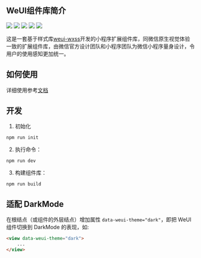 ## WeUI组件库简介

[![](https://img.shields.io/npm/v/weui-miniprogram.svg?style=flat-square)](https://www.npmjs.com/package/weui-miniprogram)
[![](https://img.shields.io/npm/dw/weui-miniprogram?style=flat-square)](https://www.npmjs.com/package/weui-miniprogram)
[![](https://img.shields.io/travis/wechat-miniprogram/weui-miniprogram.svg?style=flat-square)](https://github.com/wechat-miniprogram/weui-miniprogram)
[![](https://img.shields.io/github/license/wechat-miniprogram/weui-miniprogram.svg?style=flat-square)](https://github.com/wechat-miniprogram/weui-miniprogram)
[![](https://img.shields.io/codecov/c/github/wechat-miniprogram/weui-miniprogram.svg?style=flat-square)](https://github.com/wechat-miniprogram/weui-miniprogram)

这是一套基于样式库[weui-wxss](https://github.com/Tencent/weui-wxss/)开发的小程序扩展组件库，同微信原生视觉体验一致的扩展组件库，由微信官方设计团队和小程序团队为微信小程序量身设计，令用户的使用感知更加统一。

## 如何使用
详细使用参考[文档](https://developers.weixin.qq.com/miniprogram/dev/extended/weui)

## 开发
1. 初始化
```
npm run init
```

2. 执行命令：

```
npm run dev
```

3. 构建组件库：

```
npm run build
```

## 适配 DarkMode

在根结点（或组件的外层结点）增加属性 `data-weui-theme="dark"`，即把 WeUI 组件切换到 DarkMode 的表现，如:

```html
<view data-weui-theme="dark">
    ...
</view>
```
